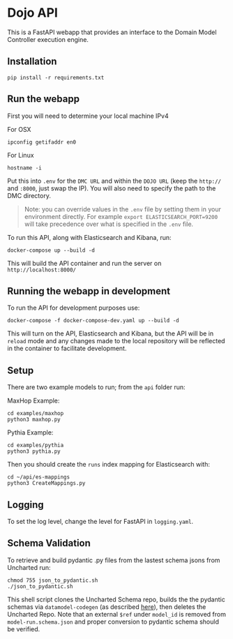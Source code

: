# Dojo API

This is a FastAPI webapp that provides an interface to the Domain Model Controller execution engine.

## Installation

`pip install -r requirements.txt`

## Run the webapp

First you will need to determine your local machine IPv4

For OSX
```
ipconfig getifaddr en0
```
For Linux
```
hostname -i
```

Put this into `.env` for the `DMC URL` and within the `DOJO URL` (keep the `http://` and `:8000`, just swap the IP). You will also need to specify the path to the DMC directory.

> Note: you can override values in the `.env` file by setting them in your environment directly. For example `export ELASTICSEARCH_PORT=9200` will take precedence over what is specified in the `.env` file.

To run this API, along with Elasticsearch and Kibana, run:

```
docker-compose up --build -d

```

This will build the API container and run the server on `http://localhost:8000/`

## Running the webapp in development

To run the API for development purposes use:

```
docker-compose -f docker-compose-dev.yaml up --build -d
```

This will turn on the API, Elasticsearch and Kibana, but the API will be in `reload` mode and any changes made to the local repository will be reflected in the container to facilitate development.

## Setup

There are two example models to run; from the `api` folder run:

MaxHop Example:

```
cd examples/maxhop
python3 maxhop.py
```

Pythia Example:

```
cd examples/pythia
python3 pythia.py
```


Then you should create the `runs` index mapping for Elasticsearch with:

```
cd ~/api/es-mappings
python3 CreateMappings.py
```

## Logging

To set the log level, change the level for FastAPI in `logging.yaml`. 

## Schema Validation

To retrieve and build pydantic .py files from the lastest schema jsons from Uncharted run:

```
chmod 755 json_to_pydantic.sh
./json_to_pydantic.sh
``` 
This shell script clones the Uncharted Schema repo, builds the the pydantic schemas via `datamodel-codegen` (as described [here](https://pydantic-docs.helpmanual.io/datamodel_code_generator/)), then deletes the Uncharted Repo.  Note that an external `$ref` under `model_id` is removed from `model-run.schema.json` and proper conversion to pydantic schema should be verified.